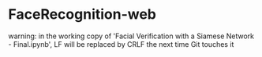 # FaceRecognition-web

warning: in the working copy of 'Facial Verification with a Siamese Network - Final.ipynb', LF will be replaced by CRLF the next time Git touches it
